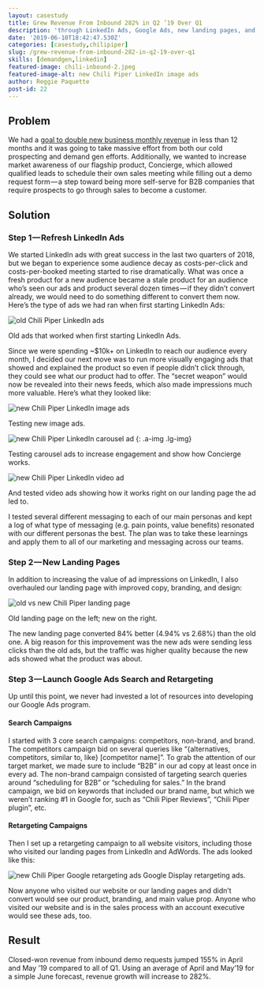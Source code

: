 ```yaml
---
layout: casestudy
title: Grew Revenue From Inbound 282% in Q2 ’19 Over Q1
description: 'through LinkedIn Ads, Google Ads, new landing pages, and more.'
date: '2019-06-10T18:42:47.530Z'
categories: [casestudy,chilipiper]
slug: /grew-revenue-from-inbound-282-in-q2-19-over-q1
skills: [demandgen,linkedin]
featured-image: chili-inbound-2.jpeg
featured-image-alt: new Chili Piper LinkedIn image ads
author: Reggie Paquette
post-id: 22
---
```


## Problem

We had a [goal to double new business monthly revenue](/created-a-forecast-model-to-double-customer-acquisition-growth) in less than 12 months and it was going to take massive effort from both our cold prospecting and demand gen efforts. Additionally, we wanted to increase market awareness of our flagship product, Concierge, which allowed qualified leads to schedule their own sales meeting while filling out a demo request form — a step toward being more self-serve for B2B companies that require prospects to go through sales to become a customer.

## Solution

### Step 1 — Refresh LinkedIn Ads

We started LinkedIn ads with great success in the last two quarters of 2018, but we began to experience some audience decay as costs-per-click and costs-per-booked meeting started to rise dramatically. What was once a fresh product for a new audience became a stale product for an audience who’s seen our ads and product several dozen times — if they didn’t convert already, we would need to do something different to convert them now. Here’s the type of ads we had ran when first starting LinkedIn Ads:

![old Chili Piper LinkedIn ads](/assets/images/chili-inbound-1.jpeg)

Old ads that worked when first starting LinkedIn Ads.

Since we were spending ~$10k+ on LinkedIn to reach our audience every month, I decided our next move was to run more visually engaging ads that showed and explained the product so even if people didn’t click through, they could see what our product had to offer. The “secret weapon” would now be revealed into their news feeds, which also made impressions much more valuable. Here’s what they looked like:

![new Chili Piper LinkedIn image ads](/assets/images/chili-inbound-2.jpeg)

Testing new image ads.

![new Chili Piper LinkedIn carousel ad](/assets/images/chili-inbound-3.jpeg)
{: .a-img .lg-img}

Testing carousel ads to increase engagement and show how Concierge works.

![new Chili Piper LinkedIn video ad](/assets/images/chili-inbound-4.gif)

And tested video ads showing how it works right on our landing page the ad led to.

I tested several different messaging to each of our main personas and kept a log of what type of messaging (e.g. pain points, value benefits) resonated with our different personas the best. The plan was to take these learnings and apply them to all of our marketing and messaging across our teams.

### Step 2 — New Landing Pages

In addition to increasing the value of ad impressions on LinkedIn, I also overhauled our landing page with improved copy, branding, and design:

![old vs new Chili Piper landing page](/assets/images/chili-inbound-5.jpeg)

Old landing page on the left; new on the right.

The new landing page converted 84% better (4.94% vs 2.68%) than the old one. A big reason for this improvement was the new ads were sending less clicks than the old ads, but the traffic was higher quality because the new ads showed what the product was about.

### Step 3 — Launch Google Ads Search and Retargeting

Up until this point, we never had invested a lot of resources into developing our Google Ads program.

#### Search Campaigns

I started with 3 core search campaigns: competitors, non-brand, and brand. The competitors campaign bid on several queries like “{alternatives, competitors, similar to, like} \[competitor name\]”. To grab the attention of our target market, we made sure to include “B2B” in our ad copy at least once in every ad. The non-brand campaign consisted of targeting search queries around “scheduling for B2B” or “scheduling for sales.” In the brand campaign, we bid on keywords that included our brand name, but which we weren’t ranking #1 in Google for, such as “Chili Piper Reviews”, “Chili Piper plugin”, etc.

#### Retargeting Campaigns

Then I set up a retargeting campaign to all website visitors, including those who visited our landing pages from LinkedIn and AdWords. The ads looked like this:

![new Chili Piper Google retargeting ads](/assets/images/chili-inbound-6.jpeg)
Google Display retargeting ads.

Now anyone who visited our website or our landing pages and didn’t convert would see our product, branding, and main value prop. Anyone who visited our website and is in the sales process with an account executive would see these ads, too.

## Result

Closed-won revenue from inbound demo requests jumped 155% in April and May ’19 compared to all of Q1. Using an average of April and May’19 for a simple June forecast, revenue growth will increase to 282%.